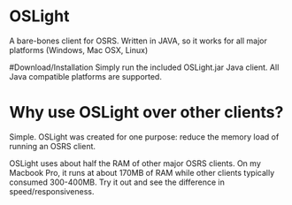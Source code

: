 # OSLight
A bare-bones client for OSRS. Written in JAVA, so it works for all major platforms (Windows, Mac OSX, Linux)

#Download/Installation
Simply run the included OSLight.jar Java client. All Java compatible platforms are supported.

# Why use OSLight over other clients?
Simple. OSLight was created for one purpose: reduce the memory load of running an OSRS client. 

OSLight uses about half the RAM of other major OSRS clients. On my Macbook Pro, it runs at about 170MB of RAM while other
clients typically consumed 300-400MB. Try it out and see the difference in speed/responsiveness.





